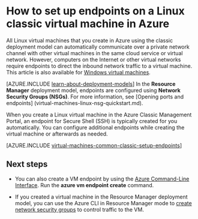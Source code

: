 <properties
	pageTitle="Set up endpoints on a classic Linux VM | Azure"
	description="Learn to set up endpoints for a Linux VM in the Azure Classic Management Portal to allow communication with a Linux virtual machine in Azure"
	services="virtual-machines-linux"
	documentationCenter=""
	authors="cynthn"
	manager="timlt"
	editor=""
	tags="azure-service-management"/>

<tags
	ms.service="virtual-machines-linux"
	ms.date="07/13/2016"
	wacn.date=""/>

# How to set up endpoints on a Linux classic virtual machine in Azure

All Linux virtual machines that you create in Azure using the classic deployment model can automatically communicate over a private network channel with other virtual machines in the same cloud service or virtual network. However, computers on the Internet or other virtual networks require endpoints to direct the inbound network traffic to a virtual machine. This article is also available for [Windows virtual machines](/documentation/articles/virtual-machines-windows-classic-setup-endpoints/).

[AZURE.INCLUDE [learn-about-deployment-models](../includes/learn-about-deployment-models-classic-include.md)] In the **Resource Manager** deployment model, endpoints are configured using **Network Security Groups (NSGs)**. For more information, see [Opening ports and endpoints] (virtual-machines-linux-nsg-quickstart.md).

When you create a Linux virtual machine in the Azure Classic Management Portal, an endpoint for Secure Shell (SSH) is typically created for you automatically. You can configure additional endpoints while creating the virtual machine or afterwards as needed.
 

[AZURE.INCLUDE [virtual-machines-common-classic-setup-endpoints](../includes/virtual-machines-common-classic-setup-endpoints.md)]

## Next steps

* You can also create a VM endpoint by using the [Azure Command-Line Interface](/documentation/articles/virtual-machines-command-line-tools/). Run the **azure vm endpoint create** command.

* If you created a virtual machine in the Resource Manager deployment model, you can use the Azure CLI in Resource Manager mode to [create network security groups](/documentation/articles/virtual-networks-create-nsg-arm-cli/) to control traffic to the VM.